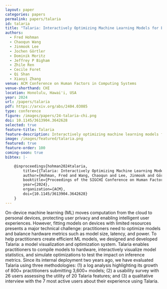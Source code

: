 ```yaml
---
layout: paper
categories: papers
permalink: papers/talaria
id: talaria
title: "Talaria: Interactively Optimizing Machine Learning Models for Efficient Inference"
authors: 
  - Fred Hohman
  - Chaoqun Wang
  - Jinmook Lee
  - Jochen Görtler
  - Dominik Moritz
  - Jeffrey P Bigham
  - Zhile Ren
  - Cecile Foret
  - Qi Shan
  - Xiaoyi Zhang
venue: ACM Conference on Human Factors in Computing Systems
venue-shorthand: CHI
location: Honolulu, Hawai'i, USA
year: 2024
url: /papers/talaria
pdf: https://arxiv.org/abs/2404.03085
type: conference
figure: /images/papers/24-talaria-chi.png
doi: 10.1145/3613904.3642628
selected: true
feature-title: Talaria
feature-description: Interactively optimizing machine learning models for efficient inference
image: /images/featured/talaria.png
featured: true
feature-order: 100
coming-soon: true
bibtex: |-

    @inproceedings{hohman2024talaria,
        title={{Talaria: Interactively Optimizing Machine Learning Models for Efficient Inference}},
        author={Hohman, Fred and Wang, Chaoqun and Lee, Jinmook and Görtler, Jochen and Moritz, Dominik and Bigham, Jeffrey P and Ren, Zhile and Foret, Cecile and Shan, Qi and Zhang, Xiaoyi},
        booktitle={Proceedings of the SIGCHI Conference on Human Factors in Computing Systems},
        year={2024},
        organization={ACM},
        doi={10.1145/3613904.3642628}
    }
---
```


On-device machine learning (ML) moves computation from the cloud to personal devices, protecting user privacy and enabling intelligent user experiences.
However, fitting models on devices with limited resources presents a major technical challenge: practitioners need to optimize models and balance hardware metrics such as model size, latency, and power.
To help practitioners create efficient ML models, we designed and developed Talaria: a model visualization and optimization system.
Talaria enables practitioners to compile models to hardware, interactively visualize model statistics, and simulate optimizations to test the impact on inference metrics.
Since its internal deployment two years ago, we have evaluated Talaria using three methodologies: (1) a log analysis highlighting its growth of 800+ practitioners submitting 3,600+ models; (2) a usability survey with 26 users assessing the utility of 20 Talaria features; and (3) a qualitative interview with the 7 most active users about their experience using Talaria.
